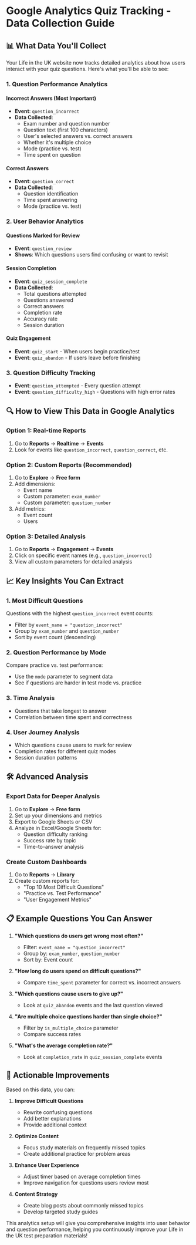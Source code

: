 # Google Analytics Quiz Tracking - Data Collection Guide

## 📊 What Data You'll Collect

Your Life in the UK website now tracks detailed analytics about how users interact with your quiz questions. Here's what you'll be able to see:

### 1. **Question Performance Analytics**

#### Incorrect Answers (Most Important)
- **Event**: `question_incorrect`
- **Data Collected**:
  - Exam number and question number
  - Question text (first 100 characters)
  - User's selected answers vs. correct answers
  - Whether it's multiple choice
  - Mode (practice vs. test)
  - Time spent on question

#### Correct Answers
- **Event**: `question_correct`
- **Data Collected**:
  - Question identification
  - Time spent answering
  - Mode (practice vs. test)

### 2. **User Behavior Analytics**

#### Questions Marked for Review
- **Event**: `question_review`
- **Shows**: Which questions users find confusing or want to revisit

#### Session Completion
- **Event**: `quiz_session_complete`
- **Data Collected**:
  - Total questions attempted
  - Questions answered
  - Correct answers
  - Completion rate
  - Accuracy rate
  - Session duration

#### Quiz Engagement
- **Event**: `quiz_start` - When users begin practice/test
- **Event**: `quiz_abandon` - If users leave before finishing

### 3. **Question Difficulty Tracking**
- **Event**: `question_attempted` - Every question attempt
- **Event**: `question_difficulty_high` - Questions with high error rates

## 🔍 How to View This Data in Google Analytics

### Option 1: Real-time Reports
1. Go to **Reports** → **Realtime** → **Events**
2. Look for events like `question_incorrect`, `question_correct`, etc.

### Option 2: Custom Reports (Recommended)
1. Go to **Explore** → **Free form**
2. Add dimensions:
   - Event name
   - Custom parameter: `exam_number`
   - Custom parameter: `question_number`
3. Add metrics:
   - Event count
   - Users

### Option 3: Detailed Analysis
1. Go to **Reports** → **Engagement** → **Events**
2. Click on specific event names (e.g., `question_incorrect`)
3. View all custom parameters for detailed analysis

## 📈 Key Insights You Can Extract

### 1. **Most Difficult Questions**
Questions with the highest `question_incorrect` event counts:
- Filter by `event_name = "question_incorrect"`
- Group by `exam_number` and `question_number`
- Sort by event count (descending)

### 2. **Question Performance by Mode**
Compare practice vs. test performance:
- Use the `mode` parameter to segment data
- See if questions are harder in test mode vs. practice

### 3. **Time Analysis**
- Questions that take longest to answer
- Correlation between time spent and correctness

### 4. **User Journey Analysis**
- Which questions cause users to mark for review
- Completion rates for different quiz modes
- Session duration patterns

## 🛠 Advanced Analysis

### Export Data for Deeper Analysis
1. Go to **Explore** → **Free form**
2. Set up your dimensions and metrics
3. Export to Google Sheets or CSV
4. Analyze in Excel/Google Sheets for:
   - Question difficulty ranking
   - Success rate by topic
   - Time-to-answer analysis

### Create Custom Dashboards
1. Go to **Reports** → **Library**
2. Create custom reports for:
   - "Top 10 Most Difficult Questions"
   - "Practice vs. Test Performance"
   - "User Engagement Metrics"

## 📋 Example Questions You Can Answer

1. **"Which questions do users get wrong most often?"**
   - Filter: `event_name = "question_incorrect"`
   - Group by: `exam_number`, `question_number`
   - Sort by: Event count

2. **"How long do users spend on difficult questions?"**
   - Compare `time_spent` parameter for correct vs. incorrect answers

3. **"Which questions cause users to give up?"**
   - Look at `quiz_abandon` events and the last question viewed

4. **"Are multiple choice questions harder than single choice?"**
   - Filter by `is_multiple_choice` parameter
   - Compare success rates

5. **"What's the average completion rate?"**
   - Look at `completion_rate` in `quiz_session_complete` events

## 🎯 Actionable Improvements

Based on this data, you can:

1. **Improve Difficult Questions**
   - Rewrite confusing questions
   - Add better explanations
   - Provide additional context

2. **Optimize Content**
   - Focus study materials on frequently missed topics
   - Create additional practice for problem areas

3. **Enhance User Experience**
   - Adjust timer based on average completion times
   - Improve navigation for questions users review most

4. **Content Strategy**
   - Create blog posts about commonly missed topics
   - Develop targeted study guides

This analytics setup will give you comprehensive insights into user behavior and question performance, helping you continuously improve your Life in the UK test preparation materials!
